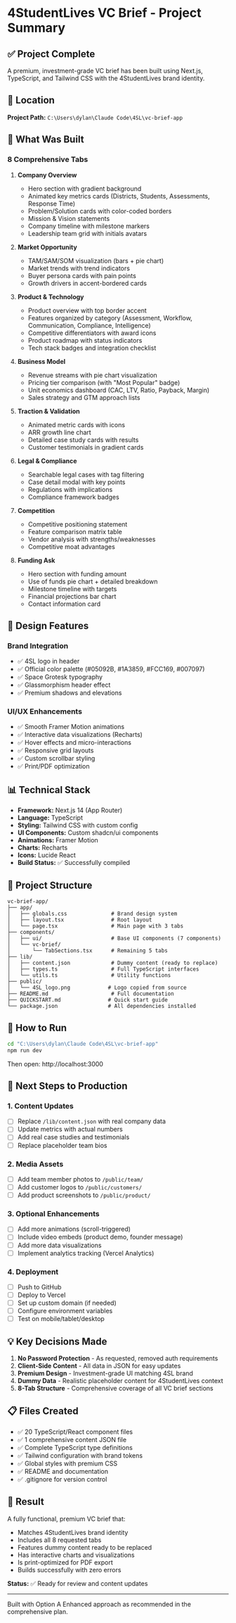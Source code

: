 # 4StudentLives VC Brief - Project Summary

## ✅ Project Complete

A premium, investment-grade VC brief has been built using Next.js, TypeScript, and Tailwind CSS with the 4StudentLives brand identity.

## 📍 Location

**Project Path:** `C:\Users\dylan\Claude Code\4SL\vc-brief-app`

## 🎯 What Was Built

### 8 Comprehensive Tabs

1. **Company Overview**
   - Hero section with gradient background
   - Animated key metrics cards (Districts, Students, Assessments, Response Time)
   - Problem/Solution cards with color-coded borders
   - Mission & Vision statements
   - Company timeline with milestone markers
   - Leadership team grid with initials avatars

2. **Market Opportunity**
   - TAM/SAM/SOM visualization (bars + pie chart)
   - Market trends with trend indicators
   - Buyer persona cards with pain points
   - Growth drivers in accent-bordered cards

3. **Product & Technology**
   - Product overview with top border accent
   - Features organized by category (Assessment, Workflow, Communication, Compliance, Intelligence)
   - Competitive differentiators with award icons
   - Product roadmap with status indicators
   - Tech stack badges and integration checklist

4. **Business Model**
   - Revenue streams with pie chart visualization
   - Pricing tier comparison (with "Most Popular" badge)
   - Unit economics dashboard (CAC, LTV, Ratio, Payback, Margin)
   - Sales strategy and GTM approach lists

5. **Traction & Validation**
   - Animated metric cards with icons
   - ARR growth line chart
   - Detailed case study cards with results
   - Customer testimonials in gradient cards

6. **Legal & Compliance**
   - Searchable legal cases with tag filtering
   - Case detail modal with key points
   - Regulations with implications
   - Compliance framework badges

7. **Competition**
   - Competitive positioning statement
   - Feature comparison matrix table
   - Vendor analysis with strengths/weaknesses
   - Competitive moat advantages

8. **Funding Ask**
   - Hero section with funding amount
   - Use of funds pie chart + detailed breakdown
   - Milestone timeline with targets
   - Financial projections bar chart
   - Contact information card

## 🎨 Design Features

### Brand Integration
- ✅ 4SL logo in header
- ✅ Official color palette (#05092B, #1A3859, #FCC169, #007097)
- ✅ Space Grotesk typography
- ✅ Glassmorphism header effect
- ✅ Premium shadows and elevations

### UI/UX Enhancements
- ✅ Smooth Framer Motion animations
- ✅ Interactive data visualizations (Recharts)
- ✅ Hover effects and micro-interactions
- ✅ Responsive grid layouts
- ✅ Custom scrollbar styling
- ✅ Print/PDF optimization

## 📊 Technical Stack

- **Framework:** Next.js 14 (App Router)
- **Language:** TypeScript
- **Styling:** Tailwind CSS with custom config
- **UI Components:** Custom shadcn/ui components
- **Animations:** Framer Motion
- **Charts:** Recharts
- **Icons:** Lucide React
- **Build Status:** ✅ Successfully compiled

## 📁 Project Structure

```
vc-brief-app/
├── app/
│   ├── globals.css              # Brand design system
│   ├── layout.tsx               # Root layout
│   └── page.tsx                 # Main page with 3 tabs
├── components/
│   ├── ui/                      # Base UI components (7 components)
│   └── vc-brief/
│       └── TabSections.tsx      # Remaining 5 tabs
├── lib/
│   ├── content.json             # Dummy content (ready to replace)
│   ├── types.ts                 # Full TypeScript interfaces
│   └── utils.ts                 # Utility functions
├── public/
│   └── 4SL_logo.png            # Logo copied from source
├── README.md                    # Full documentation
├── QUICKSTART.md               # Quick start guide
└── package.json                # All dependencies installed
```

## 🚀 How to Run

```bash
cd "C:\Users\dylan\Claude Code\4SL\vc-brief-app"
npm run dev
```

Then open: http://localhost:3000

## 📝 Next Steps to Production

### 1. Content Updates
- [ ] Replace `/lib/content.json` with real company data
- [ ] Update metrics with actual numbers
- [ ] Add real case studies and testimonials
- [ ] Replace placeholder team bios

### 2. Media Assets
- [ ] Add team member photos to `/public/team/`
- [ ] Add customer logos to `/public/customers/`
- [ ] Add product screenshots to `/public/product/`

### 3. Optional Enhancements
- [ ] Add more animations (scroll-triggered)
- [ ] Include video embeds (product demo, founder message)
- [ ] Add more data visualizations
- [ ] Implement analytics tracking (Vercel Analytics)

### 4. Deployment
- [ ] Push to GitHub
- [ ] Deploy to Vercel
- [ ] Set up custom domain (if needed)
- [ ] Configure environment variables
- [ ] Test on mobile/tablet/desktop

## 💡 Key Decisions Made

1. **No Password Protection** - As requested, removed auth requirements
2. **Client-Side Content** - All data in JSON for easy updates
3. **Premium Design** - Investment-grade UI matching 4SL brand
4. **Dummy Data** - Realistic placeholder content for 4StudentLives context
5. **8-Tab Structure** - Comprehensive coverage of all VC brief sections

## 📋 Files Created

- ✅ 20 TypeScript/React component files
- ✅ 1 comprehensive content JSON file
- ✅ Complete TypeScript type definitions
- ✅ Tailwind configuration with brand tokens
- ✅ Global styles with premium CSS
- ✅ README and documentation
- ✅ .gitignore for version control

## 🎉 Result

A fully functional, premium VC brief that:
- Matches 4StudentLives brand identity
- Includes all 8 requested tabs
- Features dummy content ready to be replaced
- Has interactive charts and visualizations
- Is print-optimized for PDF export
- Builds successfully with zero errors

**Status:** ✅ Ready for review and content updates

---

Built with Option A Enhanced approach as recommended in the comprehensive plan.
